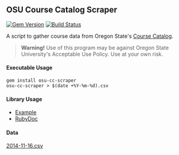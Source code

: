 ## OSU Course Catalog Scraper
[![Gem Version](https://badge.fury.io/rb/osu-cc-scraper.svg)](http://badge.fury.io/rb/osu-cc-scraper)
[![Build Status](https://travis-ci.org/jonahgeorge/osu-cc-scraper.svg?branch=master)](https://travis-ci.org/jonahgeorge/osu-cc-scraper)

A script to gather course data from Oregon State's [Course Catalog](http://catalog.oregonstate.edu/).

> **Warning!** Use of this program may be against Oregon State University's Acceptable Use Policy. Use at your own risk.

#### Executable Usage
```shell
gem install osu-cc-scraper
osu-cc-scraper > $(date +%Y-%m-%d).csv
```
#### Library Usage
- [Example](https://github.com/jonahgeorge/osu-cc-scraper/blob/master/bin/osu-cc-scraper)
- [RubyDoc](http://www.rubydoc.info/gems/osu-cc-scraper/)

#### Data
[2014-11-16.csv](https://gist.github.com/jonahgeorge/ed765a708e09a3f88ab6)
